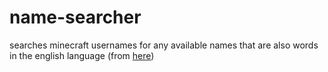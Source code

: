 # name-searcher

searches minecraft usernames for any available names that are also words in the english language (from [here](http://www-personal.umich.edu/~jlawler/wordlist.html))
